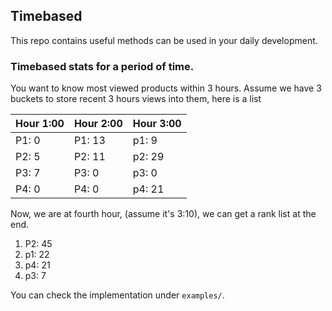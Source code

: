 ## Timebased
This repo contains useful methods can be used in your daily development.

### Timebased stats for a period of time.
You want to know most viewed products within 3 hours. Assume we have 3 buckets to store recent 3 hours views into them, here is a list

| Hour 1:00 | Hour 2:00 | Hour 3:00 |
| - | - | - |
|P1: 0|P1: 13|p1: 9|
|P2: 5|P2: 11|p2: 29|
|P3: 7|P3: 0|p3: 0|
|P4: 0|P4: 0|p4: 21|

Now, we are at fourth hour, (assume it's 3:10), we can get a rank list at the end.

1. P2: 45
1. p1: 22
1. p4: 21
1. p3: 7

You can check the implementation under `examples/`.
